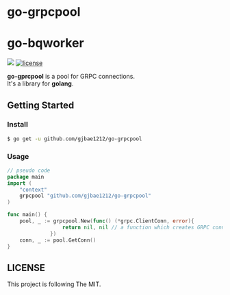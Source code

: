 # go-grpcpool

# go-bqworker

<p align="left"> 
<a href="https://hits.seeyoufarm.com"><img src="https://hits.seeyoufarm.com/api/count/incr/badge.svg?url=https%3A%2F%2Fgithub.com%2Fgjbae1212%2Fgo-grpcpool&count_bg=%2379C83D&title_bg=%23555555&icon=go.svg&icon_color=%2308BEB8&title=hits&edge_flat=false"/></a>               
   <a href="/LICENSE"><img src="https://img.shields.io/badge/license-MIT-GREEN.svg" alt="license"/></a>
</p>

**go-gprcpool** is a pool for GRPC connections.  
It's a library for **golang**.

## Getting Started
### Install
```bash
$ go get -u github.com/gjbae1212/go-grpcpool
```

### Usage
```go
// pseudo code
package main
import (
    "context"  
    grpcpool "github.com/gjbae1212/go-grpcpool"    
)

func main() {
	pool, _ := grpcpool.New(func() (*grpc.ClientConn, error){ 
                  return nil, nil // a function which creates GRPC connection. 
              })
    conn, _ := pool.GetConn()
}  
```

## LICENSE
This project is following The MIT.
